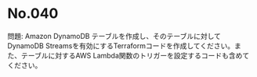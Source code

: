 # No.040

問題: Amazon DynamoDB テーブルを作成し、そのテーブルに対してDynamoDB Streamsを有効にするTerraformコードを作成してください。また、テーブルに対するAWS Lambda関数のトリガーを設定するコードも含めてください。
